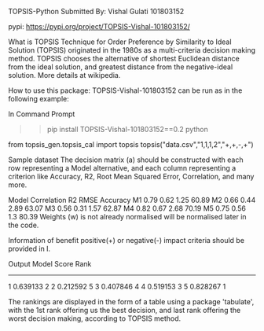 TOPSIS-Python
Submitted By: Vishal Gulati 101803152

pypi: https://pypi.org/project/TOPSIS-Vishal-101803152/

What is TOPSIS
Technique for Order Preference by Similarity to Ideal Solution (TOPSIS) originated in the 1980s as a multi-criteria decision making method. TOPSIS chooses the alternative of shortest Euclidean distance from the ideal solution, and greatest distance from the negative-ideal solution. More details at wikipedia.


How to use this package:
TOPSIS-Vishal-101803152 can be run as in the following example:

In Command Prompt
>> pip install TOPSIS-Vishal-101803152==0.2
python

from topsis_gen.topsis_cal import topsis topsis("data.csv","1,1,1,2","+,+,-,+")


Sample dataset
The decision matrix (a) should be constructed with each row representing a Model alternative, and each column representing a criterion like Accuracy, R2, Root Mean Squared Error, Correlation, and many more.

Model	Correlation	R2	RMSE	Accuracy
M1	0.79	0.62	1.25	60.89
M2	0.66	0.44	2.89	63.07
M3	0.56	0.31	1.57	62.87
M4	0.82	0.67	2.68	70.19
M5	0.75	0.56	1.3	80.39
Weights (w) is not already normalised will be normalised later in the code.

Information of benefit positive(+) or negative(-) impact criteria should be provided in I.


Output
Model   Score    Rank
-----  --------  ----
  1    0.639133    2
  2    0.212592    5
  3    0.407846    4
  4    0.519153    3
  5    0.828267    1

The rankings are displayed in the form of a table using a package 'tabulate', with the 1st rank offering us the best decision, and last rank offering the worst decision making, according to TOPSIS method.
